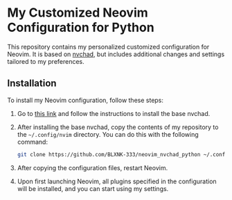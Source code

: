 # My Customized Neovim Configuration for Python

This repository contains my personalized customized configuration for Neovim. It is based on [nvchad](https://nvchad.com/), but includes additional changes and settings tailored to my preferences.

## Installation

To install my Neovim configuration, follow these steps:

1. Go to [this link](https://nvchad.com/docs/quickstart/install) and follow the instructions to install the base nvchad.
2. After installing the base nvchad, copy the contents of my repository to the `~/.config/nvim` directory. You can do this with the following command:

   ```bash
   git clone https://github.com/BLXNK-333/neovim_nvchad_python ~/.config/nvim
   ```

3. After copying the configuration files, restart Neovim.
4. Upon first launching Neovim, all plugins specified in the configuration will be installed, and you can start using my settings.

